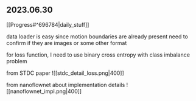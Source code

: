 ## 2023.06.30
[[Progress#^696784|daily_stuff]]

data loader is easy since motion boundaries are already present 
need to confirm if they are images or some other format 

for loss function, I need to use binary cross entropy with class imbalance problem 

from STDC paper 
![[stdc_detail_loss.png|400]]


from nanoflownet about implementation details 
![[nanoflownet_impl.png|400]]
